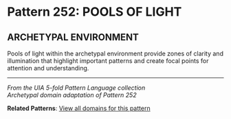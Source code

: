 # Pattern 252: POOLS OF LIGHT

## ARCHETYPAL ENVIRONMENT

Pools of light within the archetypal environment provide zones of clarity and illumination that highlight important patterns and create focal points for attention and understanding.

---

*From the UIA 5-fold Pattern Language collection*  
*Archetypal domain adaptation of Pattern 252*

**Related Patterns**: [View all domains for this pattern](../../UIA/md/T252%20POOLS%20OF%20LIGHT.md)
